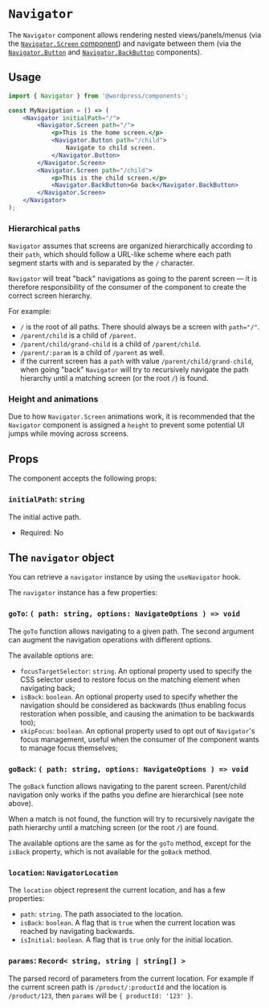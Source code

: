 # `Navigator`

The `Navigator` component allows rendering nested views/panels/menus (via the [`Navigator.Screen` component](/packages/components/src/navigator/navigator-screen/README.md)) and navigate between them (via the [`Navigator.Button`](/packages/components/src/navigator/navigator-button/README.md) and [`Navigator.BackButton`](/packages/components/src/navigator/navigator-back-button/README.md) components).

## Usage

```jsx
import { Navigator } from '@wordpress/components';

const MyNavigation = () => (
	<Navigator initialPath="/">
		<Navigator.Screen path="/">
			<p>This is the home screen.</p>
			<Navigator.Button path="/child">
				Navigate to child screen.
			</Navigator.Button>
		</Navigator.Screen>
		<Navigator.Screen path="/child">
			<p>This is the child screen.</p>
			<Navigator.BackButton>Go back</Navigator.BackButton>
		</Navigator.Screen>
	</Navigator>
);
```

### Hierarchical `path`s

`Navigator` assumes that screens are organized hierarchically according to their `path`, which should follow a URL-like scheme where each path segment starts with and is separated by the `/` character.

`Navigator` will treat "back" navigations as going to the parent screen — it is therefore responsibility of the consumer of the component to create the correct screen hierarchy.

For example:

-   `/` is the root of all paths. There should always be a screen with `path="/"`.
-   `/parent/child` is a child of `/parent`.
-   `/parent/child/grand-child` is a child of `/parent/child`.
-   `/parent/:param` is a child of `/parent` as well.
-   if the current screen has a `path` with value `/parent/child/grand-child`, when going "back" `Navigator` will try to recursively navigate the path hierarchy until a matching screen (or the root `/`) is found.

### Height and animations

Due to how `Navigator.Screen` animations work, it is recommended that the `Navigator` component is assigned a `height` to prevent some potential UI jumps while moving across screens.

## Props

The component accepts the following props:

### `initialPath`: `string`

The initial active path.

-   Required: No

## The `navigator` object

You can retrieve a `navigator` instance by using the `useNavigator` hook.

The `navigator` instance has a few properties:

### `goTo`: `( path: string, options: NavigateOptions ) => void`

The `goTo` function allows navigating to a given path. The second argument can augment the navigation operations with different options.

The available options are:

-   `focusTargetSelector`: `string`. An optional property used to specify the CSS selector used to restore focus on the matching element when navigating back;
-   `isBack`: `boolean`. An optional property used to specify whether the navigation should be considered as backwards (thus enabling focus restoration when possible, and causing the animation to be backwards too);
-   `skipFocus`: `boolean`. An optional property used to opt out of `Navigator`'s focus management, useful when the consumer of the component wants to manage focus themselves;

### `goBack`: `( path: string, options: NavigateOptions ) => void`

The `goBack` function allows navigating to the parent screen. Parent/child navigation only works if the paths you define are hierarchical (see note above).

When a match is not found, the function will try to recursively navigate the path hierarchy until a matching screen (or the root `/`) are found.

The available options are the same as for the `goTo` method, except for the `isBack` property, which is not available for the `goBack` method.

### `location`: `NavigatorLocation`

The `location` object represent the current location, and has a few properties:

-   `path`: `string`. The path associated to the location.
-   `isBack`: `boolean`. A flag that is `true` when the current location was reached by navigating backwards.
-   `isInitial`: `boolean`. A flag that is `true` only for the initial location.

### `params`: `Record< string, string | string[] >`

The parsed record of parameters from the current location. For example if the current screen path is `/product/:productId` and the location is `/product/123`, then `params` will be `{ productId: '123' }`.
